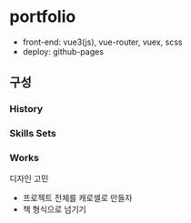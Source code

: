 # portfolio

- front-end: vue3(js), vue-router, vuex, scss
- deploy: github-pages

## 구성

### History
### Skills Sets
### Works

디자인 고민
- 프로젝트 전체를 캐로셀로 만들자
- 책 형식으로 넘기기